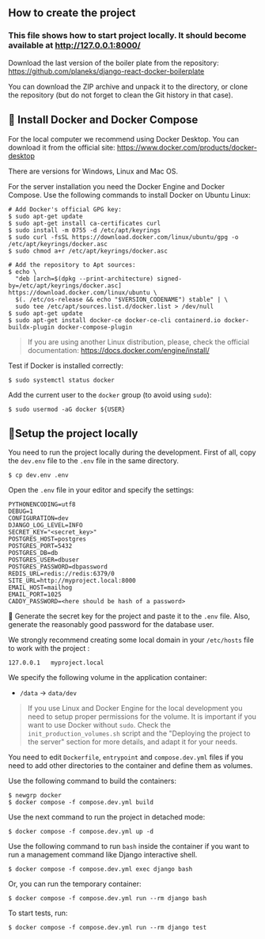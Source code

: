 ## How to create the project

### This file shows how to start project locally. It should become available at http://127.0.0.1:8000/

Download the last version of the boiler plate from the repository: https://github.com/planeks/django-react-docker-boilerplate

You can download the ZIP archive and unpack it to the directory, or clone the repository (but do not forget to clean the Git history in that case).

## 🐳 Install Docker and Docker Compose

For the local computer we recommend using Docker Desktop. 
You can download it from the official site: https://www.docker.com/products/docker-desktop

There are versions for Windows, Linux and Mac OS.

For the server installation you need the Docker Engine and Docker Compose. 
Use the following commands to install Docker on Ubuntu Linux:

```shell
# Add Docker's official GPG key:
$ sudo apt-get update
$ sudo apt-get install ca-certificates curl
$ sudo install -m 0755 -d /etc/apt/keyrings
$ sudo curl -fsSL https://download.docker.com/linux/ubuntu/gpg -o /etc/apt/keyrings/docker.asc
$ sudo chmod a+r /etc/apt/keyrings/docker.asc

# Add the repository to Apt sources:
$ echo \
  "deb [arch=$(dpkg --print-architecture) signed-by=/etc/apt/keyrings/docker.asc] https://download.docker.com/linux/ubuntu \
  $(. /etc/os-release && echo "$VERSION_CODENAME") stable" | \
  sudo tee /etc/apt/sources.list.d/docker.list > /dev/null
$ sudo apt-get update
$ sudo apt-get install docker-ce docker-ce-cli containerd.io docker-buildx-plugin docker-compose-plugin
```

> If you are using another Linux distribution, please, check the official documentation: https://docs.docker.com/engine/install/

Test if Docker is installed correctly:

```shell
$ sudo systemctl status docker
```

Add the current user to the `docker` group (to avoid using `sudo`):

```shell
$ sudo usermod -aG docker ${USER}
```

## 🔨Setup the project locally

You need to run the project locally during the development. First of all, copy the `dev.env` file to the `.env` file in the same directory.

```shell
$ cp dev.env .env
```

Open the `.env` file in your editor and specify the settings:

```shell
PYTHONENCODING=utf8
DEBUG=1
CONFIGURATION=dev
DJANGO_LOG_LEVEL=INFO
SECRET_KEY="<secret_key>"
POSTGRES_HOST=postgres
POSTGRES_PORT=5432
POSTGRES_DB=db
POSTGRES_USER=dbuser
POSTGRES_PASSWORD=dbpassword
REDIS_URL=redis://redis:6379/0
SITE_URL=http://myproject.local:8000
EMAIL_HOST=mailhog
EMAIL_PORT=1025
CADDY_PASSWORD=<here should be hash of a password>
```

📌 Generate the secret key for the project and paste it to the `.env` file.
Also, generate the reasonably good password for the database user.

We strongly recommend creating some local domain in your `/etc/hosts` file to work with the project :

```
127.0.0.1   myproject.local
```

We specify the following volume in the application container:

- `/data` -> `data/dev`

> If you use Linux and Docker Engine for the local development you need to
> setup proper permissions for the volume. It is important if you want to
> use Docker without `sudo`. Check the `init_production_volumes.sh` script
> and the "Deploying the project to the server" section for more details,
> and adapt it for your needs.

You need to edit `Dockerfile`, `entrypoint` and `compose.dev.yml` files if you need to add other directories to the container and define them as volumes.

Use the following command to build the containers:

```shell
$ newgrp docker
$ docker compose -f compose.dev.yml build
```

Use the next command to run the project in detached mode:

```shell
$ docker compose -f compose.dev.yml up -d
```

Use the following command to run `bash` inside the container if you want to run a management command like Django interactive shell.

```shell
$ docker compose -f compose.dev.yml exec django bash
```

Or, you can run the temporary container:

```shell
$ docker compose -f compose.dev.yml run --rm django bash
```

To start tests, run:

```shell
$ docker compose -f compose.dev.yml run --rm django test
```